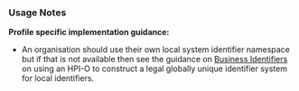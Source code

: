 ### Usage Notes

**Profile specific implementation guidance:**
- An organisation should use their own local system identifier namespace but if that is not available then see the guidance on [Business Identifiers](guidance.html#business-identifiers) on using an HPI-O to construct a legal globally unique identifier system for local identifiers. 

